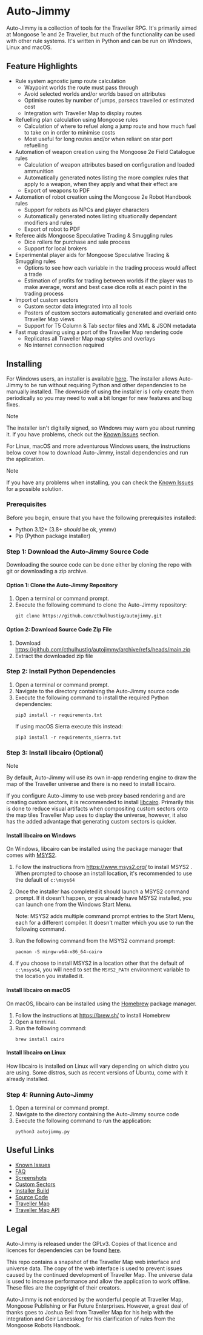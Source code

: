 # Auto-Jimmy
Auto-Jimmy is a collection of tools for the Traveller RPG. It's primarily aimed at Mongoose 1e and
2e Traveller, but much of the functionality can be used with other rule systems. It's written in
Python and can be run on Windows, Linux and macOS.

## Feature Highlights
* Rule system agnostic jump route calculation
    * Waypoint worlds the route must pass through
    * Avoid selected worlds and/or worlds based on attributes
    * Optimise routes by number of jumps, parsecs travelled or estimated cost
    * Integration with Traveller Map to display routes
* Refuelling plan calculation using Mongoose rules
    * Calculation of where to refuel along a jump route and how much fuel to take on in order to
    minimise costs
    * Most useful for long routes and/or when reliant on star port refuelling
* Automation of weapon creation using the Mongoose 2e Field Catalogue rules
    * Calculation of weapon attributes based on configuration and loaded ammunition
    * Automatically generated notes listing the more complex rules that apply to a weapon, when
    they apply and what their effect are
    * Export of weapons to PDF
* Automation of robot creation using the Mongoose 2e Robot Handbook rules
    * Support for robots as NPCs and player characters
    * Automatically generated notes listing situationally dependant modifiers and rules
    * Export of robot to PDF
* Referee aids Mongoose Speculative Trading & Smuggling rules
    * Dice rollers for purchase and sale process
    * Support for local brokers
* Experimental player aids for Mongoose Speculative Trading & Smuggling rules
    * Options to see how each variable in the trading process would affect a trade
    * Estimation of profits for trading between worlds if the player was to make average, worst
    and best case dice rolls at each point in the trading process
* Import of custom sectors
    * Custom sector data integrated into all tools
    * Posters of custom sectors automatically generated and overlaid onto Traveller Map views
    * Support for T5 Column & Tab sector files and XML & JSON metadata
* Fast map drawing using a port of the Traveller Map rendering code
    * Replicates all Traveller Map map styles and overlays
    * No internet connection required

## Installing
For Windows users, an installer is available [here](https://github.com/cthulhustig/autojimmy/releases).
The installer allows Auto-Jimmy to be run without requiring Python and other dependencies
to be manually installed. The downside of using the installer is I only create them
periodically so you may need to wait a bit longer for new features and bug fixes.

> [!NOTE]
> The installer isn't digitally signed, so Windows may warn you about running it. If you
have problems, check out the [Known Issues](./docs/known_issues.md#windows-microsoft-defender-smartscreen-prevents-the-installer-from-running) section.

For Linux, macOS and more adventurous Windows users, the instructions below cover how to
download Auto-Jimmy, install dependencies and run the application.

> [!NOTE]
> If you have any problems when installing, you can check the
> [Known Issues](./docs/known_issues.md) for a possible solution.

### Prerequisites
Before you begin, ensure that you have the following prerequisites installed:
* Python 3.12+ (3.8+ _should_ be ok, ymmv)
* Pip (Python package installer)

### Step 1: Download the Auto-Jimmy Source Code
Downloading the source code can be done either by cloning the repo with git or downloading a zip archive.

#### Option 1: Clone the Auto-Jimmy Repository
1. Open a terminal or command prompt.
2. Execute the following command to clone the Auto-Jimmy repository:
   ```
   git clone https://github.com/cthulhustig/autojimmy.git
   ```
#### Option 2: Download Source Code Zip File
1. Download https://github.com/cthulhustig/autojimmy/archive/refs/heads/main.zip
2. Extract the downloaded zip file

### Step 2: Install Python Dependencies
1. Open a terminal or command prompt.
2. Navigate to the directory containing the Auto-Jimmy source code
3. Execute the following command to install the required Python dependencies:
   ```
   pip3 install -r requirements.txt
   ```
   If using macOS Sierra execute this instead:
   ```
   pip3 install -r requirements_sierra.txt
   ```

### Step 3: Install libcairo (Optional)
> [!NOTE]
> By default, Auto-Jimmy will use its own in-app rendering engine to draw the map of
> the Traveller universe and there is no need to install libcairo.

If you configure Auto-Jimmy to use web proxy based rendering and are creating
custom sectors, it is recommended to install [libcairo](https://www.cairographics.org/).
Primarily this is done to reduce visual artifacts when compositing custom
sectors onto the map tiles Traveller Map uses to display the universe, however,
it also has the added advantage that generating custom sectors is quicker.

#### Install libcairo on Windows
On Windows, libcairo can be installed using the package manager that comes with
[MSYS2](https://www.msys2.org/).
1. Follow the instructions from https://www.msys2.org/ to install MSYS2 . When prompted to
   choose an install location, it's recommended to use the default of `c:\msys64`
2. Once the installer has completed it should launch a MSYS2 command prompt. If it doesn't
   happen, or you already have MSYS2 installed, you can launch one from the Windows Start
   Menu.

   Note: MSYS2 adds multiple command prompt entries to the Start Menu, each for a different
   compiler. It doesn't matter which you use to run the following command.
3. Run the following command from the MSYS2 command prompt:
   ```
   pacman -S mingw-w64-x86_64-cairo
   ```
4. If you choose to install MSYS2 in a location other that the default of `c:\msys64`, you
   will need to set the `MSYS2_PATH` environment variable to the location you installed
   it.

#### Install libcairo on macOS
On macOS, libcairo can be installed using the [Homebrew](https://brew.sh/) package manager.
1. Follow the instructions at https://brew.sh/ to install Homebrew 
2. Open a terminal.
3. Run the following command:
   ```
   brew install cairo
   ```

#### Install libcairo on Linux
How libcairo is installed on Linux will vary depending on which distro you are using.
Some distros, such as recent versions of Ubuntu, come with it already installed.

### Step 4: Running Auto-Jimmy
1. Open a terminal or command prompt.
2. Navigate to the directory containing the Auto-Jimmy source code
3. Execute the following command to run the application:
   ```
   python3 autojimmy.py
   ```

## Useful Links
* [Known Issues](./docs/known_issues.md)
* [FAQ](./docs/faq.md)
* [Screenshots](./docs/screenshots.md)
* [Custom Sectors](./docs/custom_sectors.md)
* [Installer Build](./docs/installer_build.md)
* [Source Code](https://github.com/cthulhustig/autojimmy)
* [Traveller Map](https://travellermap.com)
* [Traveller Map API](https://travellermap.com/doc/api)

## Legal
Auto-Jimmy is released under the GPLv3. Copies of that licence and licences for dependencies can
be found [here](https://github.com/cthulhustig/autojimmy).

This repo contains a snapshot of the Traveller Map web interface and universe data. The copy of
the web interface is used to prevent issues caused by the continued development of Traveller Map.
The universe data is used to increase performance and allow the application to work offline. These
files are the copyright of their creators.

Auto-Jimmy is not endorsed by the wonderful people at Traveller Map, Mongoose Publishing or Far
Future Enterprises. However, a great deal of thanks goes to Joshua Bell from Traveller Map for
his help with the integration and Geir Lanesskog for his clarification of rules from the
Mongoose Robots Handbook.

